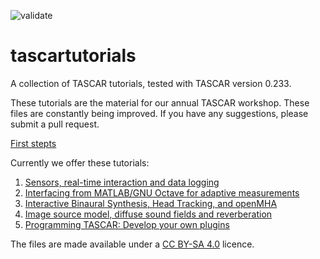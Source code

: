 ![validate](https://github.com/gisogrimm/tascartutorials/actions/workflows/validate.yml/badge.svg)

# tascartutorials

A collection of TASCAR tutorials, tested with TASCAR version 0.233.

These tutorials are the material for our annual TASCAR workshop. These files are constantly being improved. If you have any suggestions, please submit a pull request.

[First stepts](firststeps/README.md)

Currently we offer these tutorials:

1. [Sensors, real-time interaction and data logging](sensors/README.md)
2. [Interfacing from MATLAB/GNU Octave for adaptive measurements](matlab/README.md)
3. [Interactive Binaural Synthesis, Head Tracking, and openMHA](binaural/README.md)
4. [Image source model, diffuse sound fields and reverberation](roomacoustics/README.md)
5. [Programming TASCAR: Develop your own plugins](dev/README.md)

The files are made available under a [CC BY-SA 4.0](https://creativecommons.org/licenses/by-sa/4.0/) licence.
